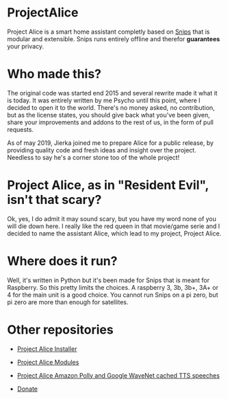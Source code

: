 # ProjectAlice
Project Alice is a smart home assistant completly based on [Snips](https://snips.ai) that is modular and extensible. Snips runs entirely offline and therefor **guarantees** your privacy.


# Who made this?
The original code was started end 2015 and several rewrite made it what it is today. It was entirely written by me Psycho until this point, where I decided to open it to the world. There's no money asked, no contribution, but as the license states, you should give back what you've been given, share your improvements and addons to the rest of us, in the form of pull requests.

As of may 2019, Jierka joined me to prepare Alice for a public release, by providing quality code and fresh ideas and insight over the project. Needless to say he's a corner stone too of the whole project!


# Project Alice, as in "Resident Evil", isn't that scary?
Ok, yes, I do admit it may sound scary, but you have my word none of you will die down here. I really like the red queen in that movie/game serie and I decided to name the assistant Alice, which lead to my project, Project Alice.


# Where does it run?
Well, it's written in Python but it's been made for Snips that is meant for Raspberry. So this pretty limits the choices. A raspberry 3, 3b, 3b+, 3A+ or 4 for the main unit is a good choice. You cannot run Snips on a pi zero, but pi zero are more than enough for satellites.


# Other repositories
- [Project Alice Installer](https://github.com/Psychokiller1888/ProjectAliceInstaller)
- [Project Alice Modules](https://github.com/Psychokiller1888/ProjectAliceModules)
- [Project Alice Amazon Polly and Google WaveNet cached TTS speeches](https://github.com/Psychokiller1888/ProjectAliceCachedSpeeches/tree/Amazon-EnUs-Joanna)

- [Donate](https://paypal.me/Psychokiller1888)
